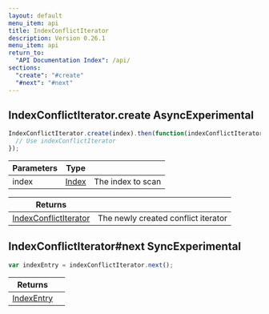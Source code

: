 ```yaml
---
layout: default
menu_item: api
title: IndexConflictIterator
description: Version 0.26.1
menu_item: api
return_to:
  "API Documentation Index": /api/
sections:
  "create": "#create"
  "#next": "#next"
---
```


## <a name="create"></a><span>IndexConflictIterator.</span>create <span class="tags"><span class="async">Async</span><span class="experimental">Experimental</span></span>

```js
IndexConflictIterator.create(index).then(function(indexConflictIterator) {
  // Use indexConflictIterator
});
```

| Parameters | Type |   |
| --- | --- | --- |
| index | [Index](/api/index/) | The index to scan |

| Returns |  |
| --- | --- |
| [IndexConflictIterator](/api/index_conflict_iterator/) | The newly created conflict iterator |

## <a name="next"></a><span>IndexConflictIterator#</span>next <span class="tags"><span class="sync">Sync</span><span class="experimental">Experimental</span></span>

```js
var indexEntry = indexConflictIterator.next();
```

| Returns |  |
| --- | --- |
| [IndexEntry](/api/index_entry/) |  |

